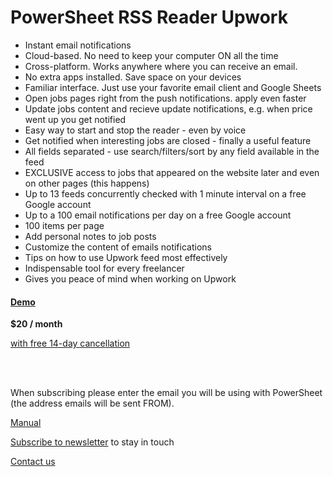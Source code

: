# PowerSheet RSS Reader Upwork

* Instant email notifications
* Cloud-based. No need to keep your computer ON all the time
* Cross-platform. Works anywhere where you can receive an email.
* No extra apps installed. Save space on your devices
* Familiar interface. Just use your favorite email client and Google Sheets
* Open jobs pages right from the push notifications. apply even faster
* Update jobs content and recieve update notifications, e.g. when price went up you get notified
* Easy way to start and stop the reader - even by voice
* Get notified when interesting jobs are closed - finally a useful feature
* All fields separated - use search/filters/sort by any field available in the feed
* EXCLUSIVE access to jobs that appeared on the website later and even on other pages (this happens)
* Up to 13 feeds concurrently checked with 1 minute interval on a free Google account
* Up to a 100 email notifications per day on a free Google account
* 100 items per page
* Add personal notes to job posts
* Customize the content of emails notifications
* Tips on how to use Upwork feed most effectively
* Indispensable tool for every freelancer
* Gives you peace of mind when working on Upwork

#### [Demo](duck.com)

**$20 / month**

[with free 14-day cancellation](refund-policy)

<br />
<script async
  src="https://js.stripe.com/v3/buy-button.js">
</script>
<stripe-buy-button
  buy-button-id="buy_btn_1OpT5HHRWoLU3K3e5EgtCl6k"
  publishable-key="pk_live_51OL1m2HRWoLU3K3ekN76ECIfS0WNaZfVKJXgW7NRMMZDvIkRHb5HZOlYyg1m7Q6pzZPravVGqzMVRU1QMQCQotjo00mlxZxfzZ"
>
</stripe-buy-button>
<br />


When subscribing please enter the email you will be using with PowerSheet (the address emails will be sent FROM).

[Manual](manual)


[Subscribe to newsletter](https://docs.google.com/forms/d/e/1FAIpQLScpRhK8vhKuAUBLmjoeZ8768dXokRD1uhjTe9xjINVBPk7ewA/viewform?usp=sf_link) to stay in touch

[Contact us](https://docs.google.com/forms/d/e/1FAIpQLSfXaCPD_zB4Cvvqs8wF2EISJhNE4-jk0bzz6PJkqeumzbh1gQ/viewform?usp=sf_link)
